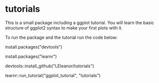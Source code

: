 # tutorials

This is a small package including a ggplot tutorial. You will learn the basic structure of ggplot2 syntax to make your first plots with it. 

To run the package and the tutorial run the code below: 

install.packages("devtools")

install.packages("learnr")

devtools::install_github("LEleanor/tutorials")

learnr::run_tutorial("ggplot_tutorial", "tutorials")
